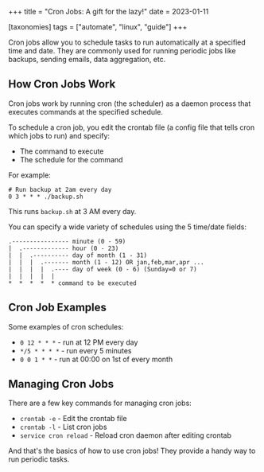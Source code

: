 +++
title = "Cron Jobs: A gift for the lazy!"
date = 2023-01-11

[taxonomies]
tags = ["automate", "linux", "guide"]
+++


Cron jobs allow you to schedule tasks to run automatically at a specified time and date. They are commonly used for running periodic jobs like backups, sending emails, data aggregation, etc. 

<!-- more -->

## How Cron Jobs Work

Cron jobs work by running cron (the scheduler) as a daemon process that executes commands at the specified schedule. 

To schedule a cron job, you edit the crontab file (a config file that tells cron which jobs to run) and specify:

- The command to execute
- The schedule for the command

For example:

```
# Run backup at 2am every day
0 3 * * * ./backup.sh
```

This runs `backup.sh` at 3 AM every day.

You can specify a wide variety of schedules using the 5 time/date fields:

```
.---------------- minute (0 - 59) 
|  .------------- hour (0 - 23)
|  |  .---------- day of month (1 - 31)  
|  |  |  .------- month (1 - 12) OR jan,feb,mar,apr ...
|  |  |  |  .---- day of week (0 - 6) (Sunday=0 or 7)
|  |  |  |  |
*  *  *  *  * command to be executed
```

## Cron Job Examples

Some examples of cron schedules:

- `0 12 * * *` - run at 12 PM every day 
- `*/5 * * * *` - run every 5 minutes
- `0 0 1 * *` - run at 00:00 on 1st of every month

## Managing Cron Jobs

There are a few key commands for managing cron jobs:

- `crontab -e` - Edit the crontab file 
- `crontab -l` - List cron jobs
- `service cron reload` - Reload cron daemon after editing crontab

And that's the basics of how to use cron jobs! They provide a handy way to run periodic tasks.